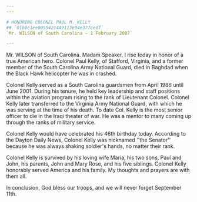 ```yaml
---
---

# HONORING COLONEL PAUL M. KELLY
## `01b0c1ee0055421449113e94e377cedf`
`Mr. WILSON of South Carolina — 1 February 2007`

---
```



Mr. WILSON of South Carolina. Madam Speaker, I rise today in honor of 
a true American hero. Colonel Paul Kelly, of Stafford, Virginia, and a 
former member of the South Carolina Army National Guard, died in 
Baghdad when the Black Hawk helicopter he was in crashed.

Colonel Kelly served as a South Carolina guardsmen from April 1986 
until June 2001. During his tenure, he held key leadership and staff 
positions within the aviation program rising to the rank of Lieutenant 
Colonel. Colonel Kelly later transferred to the Virginia Army National 
Guard, with which he was serving at the time of his death. To date Col. 
Kelly is the most senior officer to die in the Iraqi theater of war. He 
was a mentor to many coming up through the ranks of military service.

Colonel Kelly would have celebrated his 46th birthday today. 
According to the Dayton Daily News, Colonel Kelly was nicknamed ''the 
Senator'' because he was always shaking soldier's hands, no matter 
their rank.

Colonel Kelly is survived by his loving wife Maria, his two sons, 
Paul and John, his parents, John and Mary Rose, and his five siblings. 
Colonel Kelly honorably served America and his family. My thoughts and 
prayers are with them all.

In conclusion, God bless our troops, and we will never forget 
September 11th.
